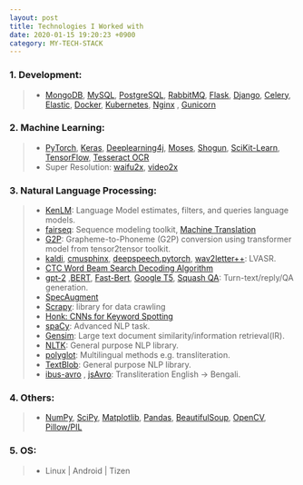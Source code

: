 ```yaml
---
layout: post
title: Technologies I Worked with
date: 2020-01-15 19:20:23 +0900
category: MY-TECH-STACK
---
```


### 1. Development:
> * [MongoDB](https://www.mongodb.com/), [MySQL](https://www.mysql.com/), [PostgreSQL](https://www.postgresql.org/), [RabbitMQ](https://www.rabbitmq.com/), [Flask](https://flask.palletsprojects.com/), [Django](https://www.djangoproject.com/), [Celery](https://docs.celeryproject.org/), [Elastic](https://www.elastic.co), [Docker](https://www.docker.com/), [Kubernetes](https://kubernetes.io/), [Nginx](https://www.nginx.com/) , [Gunicorn](https://gunicorn.org/) 

### 2. **Machine Learning**:
> * [PyTorch](https://pytorch.org/), [Keras](https://keras.io/), [Deeplearning4j](https://deeplearning4j.org/), [Moses](https://web.archive.org/web/20210130031610/http://statmt.org/moses/), [Shogun](https://www.shogun-toolbox.org/), [SciKit-Learn](https://scikit-learn.org/stable/), [TensorFlow](https://www.tensorflow.org/), [Tesseract OCR](https://web.archive.org/web/20201220031740/https://github.com/tesseract-ocr/tesseract)
> * Super Resolution: [waifu2x](https://github.com/nagadomi/waifu2x), [video2x](https://github.com/k4yt3x/video2x)
### 3. Natural Language Processing: 
> * [KenLM](https://github.com/kpu/kenlm): Language Model estimates, filters, and queries language models.
> * [fairseq](https://web.archive.org/web/20201224105639/https://github.com/pytorch/fairseq): Sequence modeling toolkit, [Machine Translation](https://web.archive.org/web/20201101144423/https://github.com/pytorch/fairseq/tree/master/examples/m2m_100)
> * [G2P](https://github.com/cmusphinx/g2p-seq2seq):  Grapheme-to-Phoneme (G2P) conversion using transformer model from tensor2tensor toolkit.
> * [kaldi](http://kaldi-asr.org/), [cmusphinx](https://cmusphinx.github.io/), [deepspeech.pytorch](https://web.archive.org/web/20201111180912/https://github.com/SeanNaren/deepspeech.pytorch), [wav2letter++](https://web.archive.org/web/20201118202033/https://github.com/facebookresearch/wav2letter): LVASR.
> * [CTC Word Beam Search Decoding Algorithm](https://web.archive.org/web/20201204191631/https://github.com/githubharald/CTCWordBeamSearch)
> * [gpt-2](https://web.archive.org/web/20210120224724/https://github.com/openai/gpt-2) ,[BERT](https://github.com/google-research/bert), [Fast-Bert](https://github.com/utterworks/fast-bert), [Google T5](https://github.com/google-research/text-to-text-transfer-transformer), [Squash QA](https://web.archive.org/web/20200910124254/https://github.com/martiansideofthemoon/squash-generation):   Turn-text/reply/QA generation.
> * [SpecAugment](https://web.archive.org/web/20200927092809/https://github.com/DemisEom/SpecAugment)
> * [Scrapy](https://scrapy.org/): library for data crawling
> * [Honk: CNNs for Keyword Spotting](https://web.archive.org/web/20201129173648/https://github.com/castorini/honk)
> * [spaCy](https://spacy.io/): Advanced NLP task.
> * [Gensim](https://pypi.org/project/gensim/): Large text document similarity/information retrieval(IR).
> * [NLTK](https://www.nltk.org/): General purpose NLP library.
> * [polyglot](https://pypi.org/project/polyglot/): Multilingual methods e.g. transliteration.
> * [TextBlob](https://pypi.org/project/textblob/): General purpose NLP library.
> * [ibus-avro](https://web.archive.org/web/20201219082607/https://github.com/sarim/ibus-avro) , [jsAvro](https://web.archive.org/web/20201124074359/https://github.com/torifat/jsAvroPhonetic): Transliteration English -> Bengali.

### 4. Others:
> * [NumPy](https://numpy.org/), [SciPy](https://www.scipy.org/), [Matplotlib](https://matplotlib.org/), [Pandas](https://pandas.pydata.org/), [BeautifulSoup](https://pypi.org/project/beautifulsoup4/), [OpenCV](https://pypi.org/project/opencv-python/), [Pillow/PIL](https://pypi.org/project/Pillow/)


### 5. OS:
> * Linux | Android | Tizen



